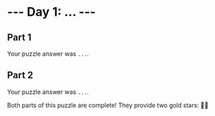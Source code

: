 # --- Day 1: ... ---

## Part 1

Your puzzle answer was ```...```.

## Part 2

Your puzzle answer was ```...```.

Both parts of this puzzle are complete! They provide two gold stars: 🌟🌟


